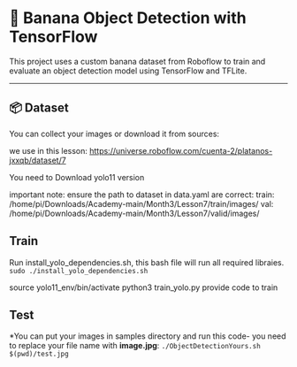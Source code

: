 # 🍌 Banana Object Detection with TensorFlow

This project uses a custom banana dataset from Roboflow to train and evaluate an object detection model using TensorFlow and TFLite.

---

## 📦 Dataset

You can collect your images or download it from sources:

 we use in this lesson: https://universe.roboflow.com/cuenta-2/platanos-jxxqb/dataset/7

You need to Download yolo11 version

important note:
ensure the path to dataset in data.yaml are correct:
train: /home/pi/Downloads/Academy-main/Month3/Lesson7/train/images/
val: /home/pi/Downloads/Academy-main/Month3/Lesson7/valid/images/



##  Train
Run install_yolo_dependencies.sh, this bash file will run all required libraies.
 `sudo ./install_yolo_dependencies.sh`

source yolo11_env/bin/activate 
python3 train_yolo.py provide code to train


## Test


  *You can put your images in samples directory and run this code- you need to replace your file name with **image.jpg**:
    `./ObjectDetectionYours.sh $(pwd)/test.jpg`
